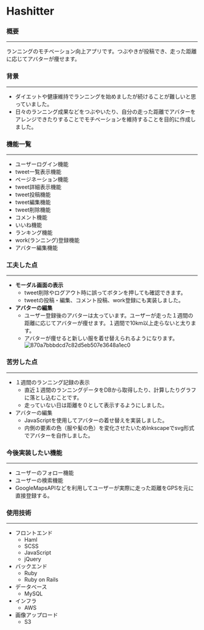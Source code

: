 # Hashitter

### 概要
---

ランニングのモチベーション向上アプリです。つぶやきが投稿でき、走った距離に応じてアバターが痩せます。

### 背景
---
- ダイエットや健康維持でランニングを始めましたが続けることが難しいと思っていました。
- 日々のランニング成果などをつぶやいたり、自分の走った距離でアバターをアレンジできたりすることでモチベーションを維持することを目的に作成しました。

### 機能一覧
---
- ユーザーログイン機能
- tweet一覧表示機能
- ページネーション機能
- tweet詳細表示機能
- tweet投稿機能
- tweet編集機能
- tweet削除機能
- コメント機能
- いいね機能
- ランキング機能
- work(ランニング)登録機能
- アバター編集機能

### 工夫した点
---
- **モーダル画面の表示**
  - tweet削除やログアウト時に誤ってボタンを押しても確認できます。
  - tweetの投稿・編集、コメント投稿、work登録にも実装しました。
- **アバターの編集**
  - ユーザー登録後のアバターは太っています。ユーザーが走った１週間の距離に応じてアバターが痩せます。１週間で10km以上走らないと太ります。
  - アバターが痩せると新しい服を着せ替えられるようになります。
  ![870a7bbbdcd7c82d5eb507e3648a1ec0](https://user-images.githubusercontent.com/55132084/69611915-20c02180-1072-11ea-8a43-fe9aa947f42e.gif)


### 苦労した点
---
- １週間のランニング記録の表示
  - 直近１週間のランニングデータをDBから取得したり、計算したりグラフに落とし込むことです。
  - 走っていない日は距離を０として表示するようにしました。
- アバターの編集
  - JavaScriptを使用してアバターの着せ替えを実装しました。
  - 内側の要素の色（服や髪の色）を変化させたいためInkscapeでsvg形式でアバターを自作しました。
### 今後実装したい機能
---
- ユーザーのフォロー機能
- ユーザーの検索機能
- GoogleMapsAPIなどを利用してユーザーが実際に走った距離をGPSを元に直接登録する。

### 使用技術
---
- フロントエンド
  - Haml
  - SCSS
  - JavaScript
  - jQuery
- バックエンド
  - Ruby
  - Ruby on Rails
- データベース
  - MySQL
- インフラ
  - AWS
- 画像アップロード
  - S3